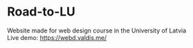 # Road-to-LU
Website made for web design course in the University of Latvia
<br/>
Live demo: https://webd.valdis.me/
